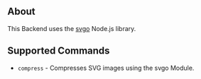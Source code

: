 ## About

This Backend uses the [svgo](https://github.com/svg/svgo) Node.js library. 

## Supported Commands

* `compress` - Compresses SVG images using the svgo Module.
